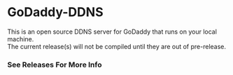 # GoDaddy-DDNS
This is an open source DDNS server for GoDaddy that runs on your local machine.
<br>
The current release(s) will not be compiled until they are out of pre-release.
<h3>See Releases For More Info</h3>

